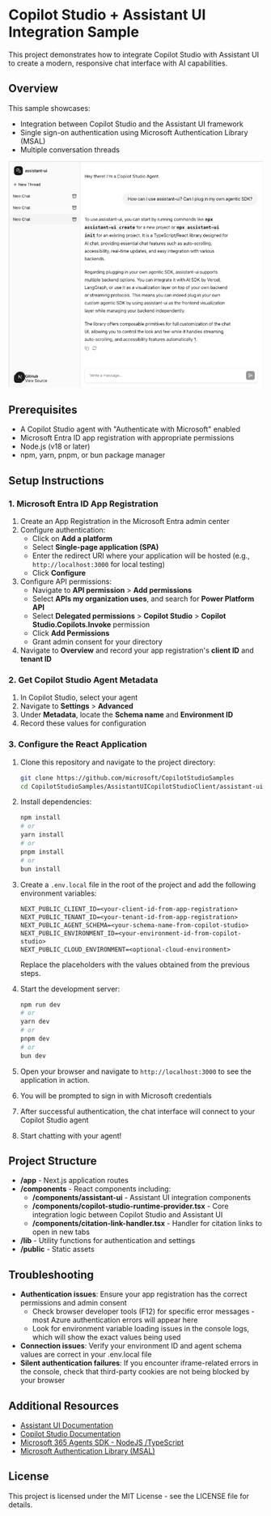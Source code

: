 # Copilot Studio + Assistant UI Integration Sample

This project demonstrates how to integrate Copilot Studio with Assistant UI to create a modern, responsive chat interface with AI capabilities.

## Overview

This sample showcases:
- Integration between Copilot Studio and the Assistant UI framework
- Single sign-on authentication using Microsoft Authentication Library (MSAL)
- Multiple conversation threads

<p align="center">
  <img src="./docs/images/screenshot.png" alt="Screenshot of the Assistant UI with Copilot Studio">
</p>

## Prerequisites

- A Copilot Studio agent with "Authenticate with Microsoft" enabled
- Microsoft Entra ID app registration with appropriate permissions
- Node.js (v18 or later)
- npm, yarn, pnpm, or bun package manager

## Setup Instructions

### 1. Microsoft Entra ID App Registration

1. Create an App Registration in the Microsoft Entra admin center
2. Configure authentication:
   - Click on **Add a platform**
   - Select **Single-page application (SPA)**
   - Enter the redirect URI where your application will be hosted (e.g., `http://localhost:3000` for local testing)
   - Click **Configure**
3. Configure API permissions:
   - Navigate to **API permission** > **Add permissions**
   - Select **APIs my organization uses**, and search for **Power Platform API**
   - Select **Delegated permissions** > **Copilot Studio** > **Copilot Studio.Copilots.Invoke** permission
   - Click **Add Permissions**
   - Grant admin consent for your directory
4. Navigate to **Overview** and record your app registration's **client ID** and **tenant ID**

### 2. Get Copilot Studio Agent Metadata

1. In Copilot Studio, select your agent
2. Navigate to **Settings** > **Advanced**
3. Under **Metadata**, locate the **Schema name** and **Environment ID**
4. Record these values for configuration

### 3. Configure the React Application

1. Clone this repository and navigate to the project directory:
   ```bash
   git clone https://github.com/microsoft/CopilotStudioSamples
   cd CopilotStudioSamples/AssistantUICopilotStudioClient/assistant-ui-mcs
   ```

2. Install dependencies:
   ```bash
   npm install
   # or
   yarn install
   # or
   pnpm install
   # or
   bun install
   ```
3. Create a `.env.local` file in the root of the project and add the following environment variables:
   ```env
   NEXT_PUBLIC_CLIENT_ID=<your-client-id-from-app-registration>
   NEXT_PUBLIC_TENANT_ID=<your-tenant-id-from-app-registration>
   NEXT_PUBLIC_AGENT_SCHEMA=<your-schema-name-from-copilot-studio>
   NEXT_PUBLIC_ENVIRONMENT_ID=<your-environment-id-from-copilot-studio>
   NEXT_PUBLIC_CLOUD_ENVIRONMENT=<optional-cloud-environment>
   ```
   Replace the placeholders with the values obtained from the previous steps.
4. Start the development server:
   ```bash
   npm run dev
   # or
   yarn dev
   # or
   pnpm dev
   # or
   bun dev
   ```
5. Open your browser and navigate to `http://localhost:3000` to see the application in action.
6. You will be prompted to sign in with Microsoft credentials
7. After successful authentication, the chat interface will connect to your Copilot Studio agent
8. Start chatting with your agent!

## Project Structure

- **/app** - Next.js application routes
- **/components** - React components including:
  - **/components/assistant-ui** - Assistant UI integration components
  - **/components/copilot-studio-runtime-provider.tsx** - Core integration logic between Copilot Studio and Assistant UI
  - **/components/citation-link-handler.tsx** - Handler for citation links to open in new tabs
- **/lib** - Utility functions for authentication and settings
- **/public** - Static assets

## Troubleshooting

- **Authentication issues**: Ensure your app registration has the correct permissions and admin consent
  - Check browser developer tools (F12) for specific error messages - most Azure authentication errors will appear here
  - Look for environment variable loading issues in the console logs, which will show the exact values being used
- **Connection issues**: Verify your environment ID and agent schema values are correct in your .env.local file
- **Silent authentication failures**: If you encounter iframe-related errors in the console, check that third-party cookies are not being blocked by your browser

## Additional Resources

- [Assistant UI Documentation](https://learn.microsoft.com/azure/ai-studio/how-to/assistant-ui)
- [Copilot Studio Documentation](https://learn.microsoft.com/power-platform/copilot-studio/)
- [Microsoft 365 Agents SDK - NodeJS /TypeScript](https://github.com/Microsoft/Agents-for-js)
- [Microsoft Authentication Library (MSAL)](https://learn.microsoft.com/azure/active-directory/develop/msal-overview)

## License

This project is licensed under the MIT License - see the LICENSE file for details.
